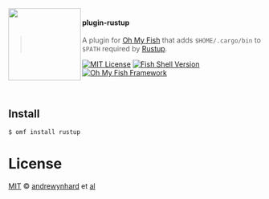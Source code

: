 <img src="https://cdn.rawgit.com/oh-my-fish/oh-my-fish/e4f1c2e0219a17e2c748b824004c8d0b38055c16/docs/logo.svg" align="left" width="144px" height="144px"/>

#### plugin-rustup
> A plugin for [Oh My Fish][omf-link] that adds `$HOME/.cargo/bin` to `$PATH` required by [Rustup].

[![MIT License](https://img.shields.io/badge/license-MIT-007EC7.svg?style=flat-square)](/LICENSE)
[![Fish Shell Version](https://img.shields.io/badge/fish-v2.2.0-007EC7.svg?style=flat-square)](http://fishshell.com)
[![Oh My Fish Framework](https://img.shields.io/badge/Oh%20My%20Fish-Framework-007EC7.svg?style=flat-square)](https://www.github.com/oh-my-fish/oh-my-fish)

<br/>

## Install

```fish
$ omf install rustup
```

# License

[MIT][mit] © [andrewynhard][author] et [al][contributors]


[mit]:            http://opensource.org/licenses/MIT
[author]:         http://github.com/andrewrynhard
[contributors]:   https://github.com/andrewrynhard/plugin-rustup/graphs/contributors
[omf-link]:       https://www.github.com/oh-my-fish/oh-my-fish

[license-badge]:  https://img.shields.io/badge/license-MIT-007EC7.svg?style=flat-square
[Rustup]:         https://github.com/rust-lang-nursery/rustup.rs.git
